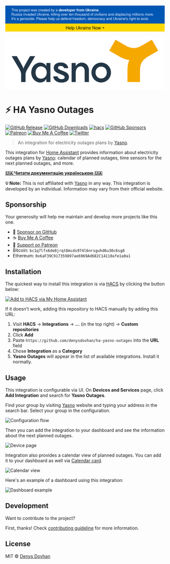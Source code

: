 [![SWUbanner](https://raw.githubusercontent.com/vshymanskyy/StandWithUkraine/main/banner-direct-single.svg)](https://stand-with-ukraine.pp.ua/)

![HA Yasno Outages Logo](./icons/logo.png)

# ⚡️ HA Yasno Outages

[![GitHub Release][gh-release-image]][gh-release-url]
[![GitHub Downloads][gh-downloads-image]][gh-downloads-url]
[![hacs][hacs-image]][hacs-url]
[![GitHub Sponsors][gh-sponsors-image]][gh-sponsors-url]
[![Patreon][patreon-image]][patreon-url]
[![Buy Me A Coffee][buymeacoffee-image]][buymeacoffee-url]
[![Twitter][twitter-image]][twitter-url]

> An integration for electricity outages plans by [Yasno][yasno].

This integration for [Home Assistant][home-assistant] provides information about electricity outages plans by [Yasno][yasno]: calendar of planned outages, time sensors for the next planned outages, and more.

[**🇺🇦 Читати документацію українською 🇺🇦**](./readme.uk.md)

**💡 Note:** This is not affiliated with [Yasno][yasno] in any way. This integration is developed by an individual. Information may vary from their official website.

## Sponsorship

Your generosity will help me maintain and develop more projects like this one.

- 💖 [Sponsor on GitHub][gh-sponsors-url]
- ☕️ [Buy Me A Coffee][buymeacoffee-url]
- 🤝 [Support on Patreon][patreon-url]
- Bitcoin: `bc1q7lfx6de8jrqt8mcds974l6nrsguhd6u30c6sg8`
- Ethereum: `0x6aF39C917359897ae6969Ad682C14110afe1a0a1`

## Installation

The quickest way to install this integration is via [HACS][hacs-url] by clicking the button below:

[![Add to HACS via My Home Assistant][hacs-install-image]][hasc-install-url]

If it doesn't work, adding this repository to HACS manually by adding this URL:

1. Visit **HACS** → **Integrations** → **...** (in the top right) → **Custom repositories**
1. Click **Add**
1. Paste `https://github.com/denysdovhan/ha-yasno-outages` into the **URL** field
1. Chose **Integration** as a **Category**
1. **Yasno Outages** will appear in the list of available integrations. Install it normally.

## Usage

This integration is configurable via UI. On **Devices and Services** page, click **Add Integration** and search for **Yasno Outages**.

Find your group by visiting [Yasno][yasno] website and typing your address in the search bar. Select your group in the configuration.

![Configuration flow](https://github.com/denysdovhan/ha-yasno-outages/assets/3459374/e8bfde50-fcbe-45c3-b448-b451b0ac3bcd)

Then you can add the integration to your dashboard and see the information about the next planned outages.

![Device page](https://github.com/denysdovhan/ha-yasno-outages/assets/3459374/df628647-fd2a-455d-9d08-0d1542b67e41)

Integration also provides a calendar view of planned outages. You can add it to your dashboard as well via [Calendar card][calendar-card].

![Calendar view](https://github.com/denysdovhan/ha-yasno-outages/assets/3459374/b09c4db3-d0a0-4e06-8dd9-3f4a59f1d63e)

Here's an example of a dashboard using this integration:

![Dashboard example](https://github.com/denysdovhan/ha-yasno-outages/assets/3459374/26c75595-8984-4a9f-893a-e4b6d838b7f2)

## Development

Want to contribute to the project?

First, thanks! Check [contributing guideline](./CONTRIBUTING.md) for more information.

## License

MIT © [Denys Dovhan][denysdovhan]

<!-- Badges -->

[gh-release-url]: https://github.com/denysdovhan/ha-yasno-outages/releases/latest
[gh-release-image]: https://img.shields.io/github/v/release/denysdovhan/ha-yasno-outages?style=flat-square
[gh-downloads-url]: https://github.com/denysdovhan/ha-yasno-outages/releases
[gh-downloads-image]: https://img.shields.io/github/downloads/denysdovhan/ha-yasno-outages/total?style=flat-square
[hacs-url]: https://github.com/hacs/integration
[hacs-image]: https://img.shields.io/badge/hacs-default-orange.svg?style=flat-square
[gh-sponsors-url]: https://github.com/sponsors/denysdovhan
[gh-sponsors-image]: https://img.shields.io/github/sponsors/denysdovhan?style=flat-square
[patreon-url]: https://patreon.com/denysdovhan
[patreon-image]: https://img.shields.io/badge/support-patreon-F96854.svg?style=flat-square
[buymeacoffee-url]: https://buymeacoffee.com/denysdovhan
[buymeacoffee-image]: https://img.shields.io/badge/support-buymeacoffee-222222.svg?style=flat-square
[twitter-url]: https://twitter.com/denysdovhan
[twitter-image]: https://img.shields.io/badge/twitter-%40denysdovhan-00ACEE.svg?style=flat-square

<!-- References -->

[yasno]: https://yasno.com.ua/
[home-assistant]: https://www.home-assistant.io/
[denysdovhan]: https://github.com/denysdovhan
[hasc-install-url]: https://my.home-assistant.io/redirect/hacs_repository/?owner=denysdovhan&repository=ha-yasno-outages&category=integration
[hacs-install-image]: https://my.home-assistant.io/badges/hacs_repository.svg
[add-translation]: https://github.com/denysdovhan/ha-yasno-outages/blob/master/contributing.md#how-to-add-translation
[calendar-card]: https://www.home-assistant.io/dashboards/calendar/
